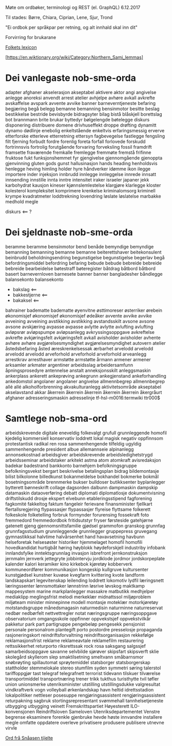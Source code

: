 Møte om ordbøker, terminologi og REST (el. GraphQL) 6.12.2017

Til stades: Børre, Chiara, Ciprian, Lene, Sjur, Trond

"Ei ordbok per språkpar per retning, og alt innhald skal inn dit"

Forvirring for brukarane

[Folkets lexicon](http://folkets-lexikon.csc.kth.se/folkets/)

[https://en.wiktionary.org/wiki/Category:Northern_Sami_lemmas]

# Dei vanlegaste nob-sme-orda

adapter afghaner akselerasjon akseptabel aktivere aktor angi angivelse anlegge anoreksi anvendt arrest atelier avhjelpe avhøre avkall avkrefte avskaffelse avspark avvente avvike banner barneverntjeneste befaring begjæring begå belegg bemanne bemanning bensinmotor besitte beslag bestikkelse bestride bevisbyrde bidragsyter bilag bistå blåskjell borettslag bot brannmann brite brukar byttedyr bølgelengde bøtelegge diskurs disponering distribuere domene drivhuseffekt droppe drøfting dynamitt dynamo dødlinje enebolig enkeltstående enkeltvis erfaringsmessig erverve etterforske etterleve etterretning ettersyn fagbevegelse fastlegge fengsling filt fjerning forbudt fordre forenlig foreta forfall forlovede forskudd fortrinnsvis fortrolig forutgående forvaring forveksling fossil framdrift framsette fraværende fremkalle fremlegge fremmøte fremstå frifinne fruktose fukt funksjonshemmet fyr gjengivelse gjennomgående gjenoppta gjenvinning gluten gods gunst hallusinasjon hands heading henholdsvis henlegge heving himling holder hyre håndverker idømme ikon ilegge importere inder injeksjon innbrudd innlegge innleggelse innrede innsatt innsending innstille innta inntre intensitet iraker israeler japaner jekk karbohydrat kausjon kineser kjønnslemlestelse klargjøre klarlegge kloster kolesterol kompleksitet komprimere krenkelse kriminalomsorg kriminell krympe kvadratmeter loddtrekning lovendring løslate løslatelse marbakke medhold megle

diskurs <== ?

# Dei sjeldnaste nob-sme-orda

beramme  beramme  bensinmotor  bend  benåde  bemyndige  bemyndige  bemanning  bemanning  bemanne  bemanne  beiterettshaver  beitekonsulent  beinbrudd  beholdningsendring  begunstigelse  begunstigelse  begerlav  begå  befordringsmiddel  befordring  befaring  bebude  bebude  bebreide  bebreide  bebreide  bearbeidelse  bøtestraff  bøteregister  båtdrag  båtbord  båtbord  basert  barnevernloven  barnesete  banner  banner  bangladesher  båndlegge  balansekonto  balansekonto

* bakslag  <==
* bakkestjerne  <==
* bakaksel  <==

bahrainer  badematte  badematte  øyenvitne  østtimoreser  østerriker  ørebein  økonomisjef  økonomisjef  økonomisjef  ødeåker  avvente  avvike  avvike  avveining  avveining  avstikking  avstikking  avstandsskilt  avsone  avsone  avsone  avskjæring  avpasse  avpasse  avlytte  avlytte  avlufting  avlufting  avløpsrør  avløpspumpe  avløpsanlegg  avkryssingsoppgave  avkreftelse  avkrefte  avkjøringsfelt  avkjøringsfelt  avkall  avisholder  avisholder  avhente  avhøre  avhøre  avgjørelsesmyndighet  avgjørelsesmyndighet  autovern  atelier  åstedsbefaring  åsted  æreskrenkelsessak  ærbarhet  arvelodd  arvelodd  arvelodd  arvelodd  arveforhold  arveforhold  arveforhold  arveanlegg  arrestkrav  arresthaver  armstøtte  armstøtte  årmann  armener  armener  arksamler  arkmater  argentiner  arbeidsslag  arbeidersamfunn  åpningsprosedyre  antennelse  anstalt  anneksjonsskilt  anleggsmaskin  ankerplass  ankerett  ankeprøving  ankegrunn  ankegjenstand  ankeforhandling  ankedomstol  angolaner  angolaner  angivelse  allmennbegrep  allmennbegrep  allé  allé  alkoholforbrenning  akvakulturanlegg  aktivitetsområde  akseptabel  akselavstand  akkar  åkerrein  åkerrein  åkerrein  åkerrein  åkerrein  åkergråurt  afghaner  adresseringsmaskin  adresselinje  tf-hsl-m0016:termwiki ttr000$

# Samtlege nob-sma-ord

arbeidskrevende digitale eneveldig folkevalgt grufull grunnleggende homofil kjedelig kommersiell konservativ loddrett lokal magisk negativ oppfinnsom protestantisk radikal ren rosa sammenhengende tilfeldig ugyldig sammenhengende president albue allemannseie alpinanlegg annonsekostnad arbeidsgiver arbeidskrevende arbeidsledighetstrygd arbeidsseminar arbeidstaker arkitekt astma atom atomkraft avisredaksjon badekar badestrand bankkonto barnehjem befolkningsgruppe befolkningsvekst bergart beskrivelse betalingsplan bidrag bildemontasje bilist bilkolonne billedkunst bokanmeldelse bokhandel bokmerke bokmål bosetningsområde brennmerke bukser bulldoser butikksenter byplanlegger bytterett bønneskrift collage dagsorden dalbunn dampmaskin dampskip datamaskin dataoverføring debatt diplomati diplomatlosje dokumentvisning driftstilskudd drosje ekspert elvebunn etableringsstipend fagforening fagkomité fakkeltog faktum fangeleir ferievane finansminister fjellkart flertallsregjering flypassasjer flypassasjer flyreise flyttsame folkerett folkeskole folketelling forbruk formynder forurensing fossekraft foto fremmedord fremmedordbok fritidsutstyr fryser førsteside gatehjørne gatenett gjeng gjennomsnittsfamilie gjødsel grammofon granskog grunnfag grunnfagsstudium grunnleggende grunnlegger gruppepress gruvegang gymnastikksal halvtime halvårsenhet hand havavsetning havbunn helseforetak helsesøster historiker hjemmelaget homofil homofili hovedkandidat hurtigbåt høring høyblokk høydeforskjell industriby infobank innlandsfylke inntektsgrunnlag invasjon isbrefront jernkonstruksjon jernmalm jernverk jettegryte jobbintervju jordklode jordmor jordskorpeplate kalender kalori keramiker kino kirkebok kjøretøy kobberverk kommuneordfører kommunikasjon kongeskip kullgruve kultursenter kunstgjødsel kunstner kuvøse kvegfarm kvittering kvote landform landskapskart legevitenskap leilending loddrett lokomotiv lydfil læringsnett læringssenter lønnsmottaker lønnstrinn løsrive løvskog maktkamp mappesystem marine
markplanlegger massakre matbutikk medhjelper mediaklipp meglingsfrist melodi merkeklær midnattssol miljøproblem miljøteam minister minnepinne modell montasje moteklær motorkjøretøy motstandsgruppe månedsmagasin naturmedisin naturminne naturreservat nedbør nedbørfelt nettvettregler notat næringsgruppe næringsoppgave observatorium omgangsskole oppfinner oppvekstsjef oppvekstvilkår pakketur park part partigruppe pengebeløp pengesekk pensjonist personale personalrom plantegift porto postordre presselosje propaganda rasjoneringskort reindriftsforvaltning reindriftsorganisasjon rekkefølge reklamasjonsfrist reklame reklameavtale reklamefilm restaurering rettssikkerhet returporto riksrettssak rock rosa saksgang salgssjef samarbeidsoppgave savanne selvbilde sjørøver skipsfart skipsverft sklie skolegård skyllerom slep smaktilsetning smeltvann småbarnsmor snøbrøyting spillautomat sprøytemiddel statsborger statsborgerskap stattholder stemmelokale stereo stumfilm syden symmetri søring talerstol tariffoppgjør tast telegraf telegrafnett terrorist tidevann tilskuer tilværelse transportmiddel transportnæring trener trikk tukthus turisthytte tvil tøfler union unionsmerke utenriksminister utstilling utstillingsdukke valgresultat vindkraftverk vogn volleyball ørkenlandskap havn heltid idrettsstadion lokalpolitiker nettleser posesuppe rengjøringsassistent rengjøringsassistent returpakning sagbruk stortingsrepresentant svømmehall tannhelsetjeneste utbygging utbygging veinett Fremskrittspartiet Høyesterett ILO-konvensjonen Reindriftsloven Sameloven Utenriksdepartementet Venstre begrense eksaminere forenkle gjenbruke hevde høste innvandre installere megle omfatte oppdatere overleve privatisere produsere publisere utnevne virvle

[Ord frå Snåasen tjïelte](https://satni.uit.no/termwiki/index.php/Collection:Sn%C3%A5asen_tj%C3%AFelte_2017-10)
